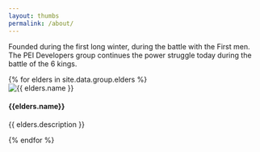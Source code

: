 ```yaml
---
layout: thumbs
permalink: /about/
---
```


Founded during the first long winter, during the battle with the First men. The PEI Developers group continues the power
struggle today during the battle of the 6 kings.


<div class="row">
{% for elders in site.data.group.elders %}
  <div class="col-sm-6 col-md-4">
    <div class="thumbnail">
      <img src="{{ elders.img }}" alt="{{ elders.name }}">
      <div class="caption">
        <h4>{{elders.name}}</h4>
        <p>{{ elders.description }}</p>
      </div>
    </div>
  </div>
{% endfor %}
</div>
